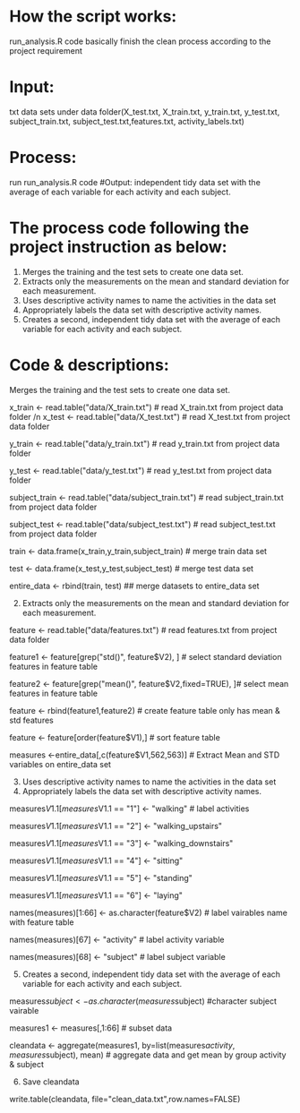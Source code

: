 # How the script works:
run_analysis.R code basically finish the clean process according to the project requirement 

# Input: 
txt data sets under data folder(X_test.txt, X_train.txt, y_train.txt, y_test.txt, subject_train.txt, subject_test.txt,features.txt, activity_labels.txt)
# Process:
run run_analysis.R code
#Output: 
independent tidy data set with the average of each variable for each activity and each subject.

# The process code following the project instruction as below:
1.	Merges the training and the test sets to create one data set.
2.	Extracts only the measurements on the mean and standard deviation for each measurement.
3.	Uses descriptive activity names to name the activities in the data set
4.	Appropriately labels the data set with descriptive activity names.
5.	Creates a second, independent tidy data set with the average of each variable for each activity and each subject.

# Code & descriptions:
Merges the training and the test sets to create one data set.

x_train <- read.table("data/X_train.txt") # read X_train.txt from project data folder /n
x_test <- read.table("data/X_test.txt") # read X_test.txt from project data folder

y_train <- read.table("data/y_train.txt") # read y_train.txt from project data folder

y_test <- read.table("data/y_test.txt") # read y_test.txt from project data folder

subject_train <- read.table("data/subject_train.txt") # read subject_train.txt from project data folder

subject_test <- read.table("data/subject_test.txt") # read subject_test.txt from project data folder

train <- data.frame(x_train,y_train,subject_train) # merge train data set 

test <- data.frame(x_test,y_test,subject_test) # merge test data set

entire_data <- rbind(train, test)    ## merge datasets to entire_data set


2. Extracts only the measurements on the mean and standard deviation for each measurement.

feature <- read.table("data/features.txt") # read features.txt from project data folder

feature1 <- feature[grep("std()", feature$V2), ] # select standard deviation features in feature table 

feature2 <- feature[grep("mean()", feature$V2,fixed=TRUE), ]# select mean features in feature table 

feature <- rbind(feature1,feature2) # create feature table only has mean & std features

feature <- feature[order(feature$V1),] # sort feature table

measures <-entire_data[,c(feature$V1,562,563)] # Extract Mean and STD variables on entire_data set


3. Uses descriptive activity names to name the activities in the data set
4. Appropriately labels the data set with descriptive activity names.

measures$V1.1[measures$V1.1 == "1"] <- "walking" # label activities

measures$V1.1[measures$V1.1 == "2"] <- "walking_upstairs"

measures$V1.1[measures$V1.1 == "3"] <- "walking_downstairs"

measures$V1.1[measures$V1.1 == "4"] <- "sitting"

measures$V1.1[measures$V1.1 == "5"] <- "standing"

measures$V1.1[measures$V1.1 == "6"] <- "laying"

names(measures)[1:66] <- as.character(feature$V2) # label vairables name with feature table

names(measures)[67] <- "activity" # label activity variable

names(measures)[68] <- "subject" # label subject variable


5. Creates a second, independent tidy data set with the average of each variable for each activity and each subject.

measures$subject <- as.character(measures$subject) #character subject vairable

measures1 <- measures[,1:66] # subset data

cleandata <- aggregate(measures1, by=list(measures$activity,measures$subject), mean) # aggregate data and get mean by group activity & subject


6. Save cleandata

write.table(cleandata, file="clean_data.txt",row.names=FALSE)

